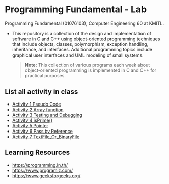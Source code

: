# Programming Fundamental - Lab
Programming Fundamental (01076103), Computer Engineering 60 at KMITL.

- This repository is a collection of the design and implementation of software in C and C++ using object-oriented programming techniques that include objects, classes, polymorphism, exception handling, inheritance, and interfaces. Additional programming topics include graphical user interfaces and UML modeling of small systems.

  > **Note:** This collection of various programs each week about object-oriented programming is implemented in C and C++ for practical purposes.

## List all activity in class  
- [Activity 1 Pseudo Code](week-2-program-1)
- [Activity 2 Array function](week-2-program-1)
- [Activity 3 Testing and Debugging](week-2-program-1)
- [Activity 4 isPrime()](week-2-program-1)
- [Activity 5 Pointer](week-2-program-1)
- [Activity 6 Pass by Reference](week-2-program-1)
- [Activity 7 TextFile_Or_BinaryFile](week-2-program-1)
  
## Learning Resources
- https://programming.in.th/
- https://www.programiz.com/
- https://www.geeksforgeeks.org/
